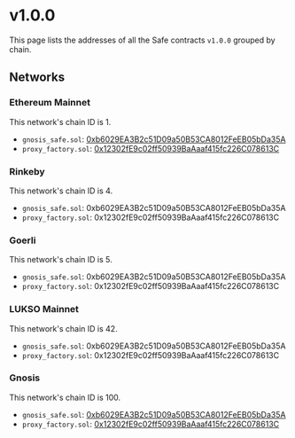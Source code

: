 # v1.0.0

This page lists the addresses of all the Safe contracts `v1.0.0` grouped by chain.

## Networks

### Ethereum Mainnet

This network's chain ID is 1.

- `gnosis_safe.sol`: [0xb6029EA3B2c51D09a50B53CA8012FeEB05bDa35A](https://etherscan.io/address/0xb6029EA3B2c51D09a50B53CA8012FeEB05bDa35A)
- `proxy_factory.sol`: [0x12302fE9c02ff50939BaAaaf415fc226C078613C](https://etherscan.io/address/0x12302fE9c02ff50939BaAaaf415fc226C078613C)

### Rinkeby

This network's chain ID is 4.

- `gnosis_safe.sol`: 0xb6029EA3B2c51D09a50B53CA8012FeEB05bDa35A
- `proxy_factory.sol`: 0x12302fE9c02ff50939BaAaaf415fc226C078613C

### Goerli

This network's chain ID is 5.

- `gnosis_safe.sol`: 0xb6029EA3B2c51D09a50B53CA8012FeEB05bDa35A
- `proxy_factory.sol`: 0x12302fE9c02ff50939BaAaaf415fc226C078613C

### LUKSO Mainnet

This network's chain ID is 42.

- `gnosis_safe.sol`: 0xb6029EA3B2c51D09a50B53CA8012FeEB05bDa35A
- `proxy_factory.sol`: 0x12302fE9c02ff50939BaAaaf415fc226C078613C

### Gnosis

This network's chain ID is 100.

- `gnosis_safe.sol`: [0xb6029EA3B2c51D09a50B53CA8012FeEB05bDa35A](https://gnosisscan.io/address/0xb6029EA3B2c51D09a50B53CA8012FeEB05bDa35A)
- `proxy_factory.sol`: [0x12302fE9c02ff50939BaAaaf415fc226C078613C](https://gnosisscan.io/address/0x12302fE9c02ff50939BaAaaf415fc226C078613C)
